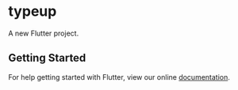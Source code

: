 # typeup

A new Flutter project.

## Getting Started

For help getting started with Flutter, view our online
[documentation](https://flutter.io/).
